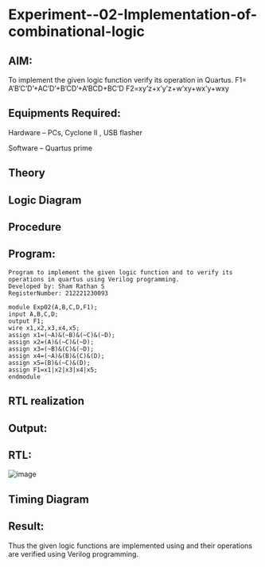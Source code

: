 # Experiment--02-Implementation-of-combinational-logic
 
## AIM:
To implement the given logic function verify its operation in Quartus.
 F1= A’B’C’D’+AC’D’+B’CD’+A’BCD+BC’D
F2=xy’z+x’y’z+w’xy+wx’y+wxy
 
 
 
## Equipments Required:
Hardware – PCs, Cyclone II , USB flasher

Software – Quartus prime


## Theory
 

## Logic Diagram
## Procedure
## Program:
```
Program to implement the given logic function and to verify its operations in quartus using Verilog programming.
Developed by: Sham Rathan S
RegisterNumber: 212221230093

module Exp02(A,B,C,D,F1);
input A,B,C,D;
output F1;
wire x1,x2,x3,x4,x5;
assign x1=(~A)&(~B)&(~C)&(~D);
assign x2=(A)&(~C)&(~D);
assign x3=(~B)&(C)&(~D);
assign x4=(~A)&(B)&(C)&(D);
assign x5=(B)&(~C)&(D);
assign F1=x1|x2|x3|x4|x5;
endmodule

```
## RTL realization

## Output:
## RTL:
![image](https://github.com/ShamRathan/Experiment--02-Implementation-of-combinational-logic-/assets/93587823/712b7a20-0fcd-48ad-9331-7bcd31542492)

## Timing Diagram
## Result:
Thus the given logic functions are implemented using  and their operations are verified using Verilog programming.
